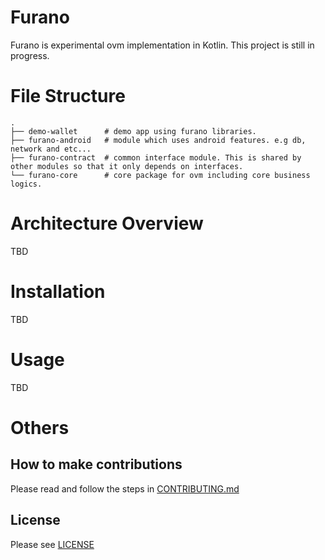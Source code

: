 # Furano
Furano is experimental ovm implementation in Kotlin.
This project is still in progress.

# File Structure
```
.
├── demo-wallet      # demo app using furano libraries.
├── furano-android   # module which uses android features. e.g db, network and etc...
├── furano-contract  # common interface module. This is shared by other modules so that it only depends on interfaces.
└── furano-core      # core package for ovm including core business logics.
```

# Architecture Overview
TBD

# Installation
TBD

# Usage
TBD

# Others
## How to make contributions
Please read and follow the steps in [CONTRIBUTING.md](/CONTRIBUTING.md)

## License
Please see [LICENSE](/LICENSE)